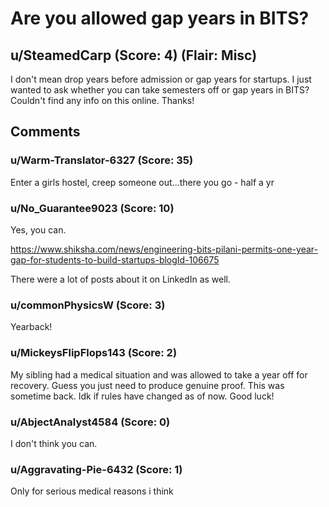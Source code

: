 # Are you allowed gap years in BITS?
## u/SteamedCarp (Score: 4) (Flair: Misc)
I don't mean drop years before admission or gap years for startups. I just wanted to ask whether you can take semesters off or gap years in BITS? Couldn't find any info on this online. Thanks! 


## Comments

### u/Warm-Translator-6327 (Score: 35)
Enter a girls hostel, creep someone out...there you go - half a yr


### u/No_Guarantee9023 (Score: 10)
Yes, you can.

https://www.shiksha.com/news/engineering-bits-pilani-permits-one-year-gap-for-students-to-build-startups-blogId-106675

There were a lot of posts about it on LinkedIn as well.


### u/commonPhysicsW (Score: 3)
Yearback!


### u/MickeysFlipFlops143 (Score: 2)
My sibling had a medical situation and was allowed to take a year off for recovery. Guess you just need to produce genuine proof. This was sometime back. Idk if rules have changed as of now. Good luck!


### u/AbjectAnalyst4584 (Score: 0)
I don't think you can.


### u/Aggravating-Pie-6432 (Score: 1)
Only for serious medical reasons i think





